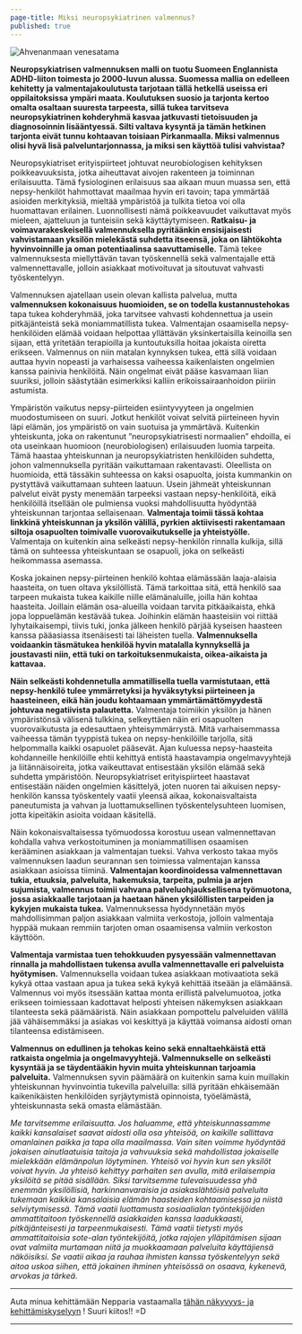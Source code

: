 ```yaml
---
page-title: Miksi neuropsykiatrinen valmennus?
published: true
---
```




![Ahvenanmaan venesatama]({{site.baseurl}}/uploaded-images/ahvenanmaan-venesatama.jpeg)

**Neuropsykiatrisen valmennuksen malli on tuotu Suomeen Englannista ADHD-liiton toimesta jo 2000-luvun alussa. Suomessa mallia on edelleen kehitetty ja valmentajakoulutusta tarjotaan tällä hetkellä useissa eri oppilaitoksissa ympäri maata. Koulutuksen suosio ja tarjonta kertoo omalta osaltaan suuresta tarpeesta, sillä tukea tarvitseva neuropsykiatrinen kohderyhmä kasvaa jatkuvasti tietoisuuden ja diagnosoinnin lisääntyessä. Silti valtava kysyntä ja tämän hetkinen tarjonta eivät tunnu kohtaavan toisiaan Pirkanmaalla. Miksi valmennus olisi hyvä lisä palveluntarjonnassa, ja miksi sen käyttöä tulisi vahvistaa?**

Neuropsykiatriset erityispiirteet johtuvat neurobiologisen kehityksen poikkeavuuksista, jotka aiheuttavat aivojen rakenteen ja toiminnan erilaisuutta. Tämä fysiologinen erilaisuus saa aikaan muun muassa sen, että nepsy-henkilöt hahmottavat maailmaa hyvin eri tavoin; tapa ymmärtää asioiden merkityksiä, mieltää ympäristöä ja tulkita tietoa voi olla huomattavan erilainen. Luonnollisesti nämä poikkeavuudet vaikuttavat myös mieleen, ajatteluun ja tunteisiin sekä käyttäytymiseen. **Ratkaisu- ja voimavarakeskeisellä valmennuksella pyritäänkin ensisijaisesti vahvistamaan yksilön mielekästä suhdetta itseensä, joka on lähtökohta hyvinvoinnille ja oman potentiaalinsa saavuttamiselle.** Tämä tekee valmennuksesta miellyttävän tavan työskennellä sekä valmentajalle että valmennettavalle, jolloin asiakkaat motivoituvat ja sitoutuvat vahvasti työskentelyyn.

Valmennuksen ajatellaan usein olevan kallista palvelua, mutta **valmennuksen kokonaisuus huomioiden, se on todella kustannustehokas** tapa tukea kohderyhmää, joka tarvitsee vahvasti kohdennettua ja usein pitkäjänteistä sekä moniammatillista tukea. Valmentajan osaamisella nepsy-henkilöiden elämää voidaan helpottaa yllättävän yksinkertaisilla keinoilla sen sijaan, että yritetään terapioilla ja kuntoutuksilla hoitaa jokaista oiretta erikseen. Valmennus on niin matalan kynnyksen tukea, että sillä voidaan auttaa hyvin nopeasti ja varhaisessa vaiheessa kaikenlaisten ongelmien kanssa painivia henkilöitä. Näin ongelmat eivät pääse kasvamaan liian suuriksi, jolloin säästytään esimerkiksi kalliin erikoissairaanhoidon piiriin astumista.

Ympäristön vaikutus nepsy-piirteiden esiintyvyyteen ja ongelmien muodostumiseen on suuri. Jotkut henkilöt voivat selvitä piirteineen hyvin läpi elämän, jos ympäristö on vain suotuisa ja ymmärtävä. Kuitenkin yhteiskunta, joka on rakentunut ”neuropsykiatrisesti normaalien” ehdoilla, ei ota useinkaan huomioon (neurobiologisen) erilaisuuden luomia tarpeita. Tämä haastaa yhteiskunnan ja neuropsykiatristen henkilöiden suhdetta, johon valmennuksella pyritään vaikuttamaan rakentavasti. Oleellista on huomioida, että tässäkin suhteessa on kaksi osapuolta, joista kummankin on pystyttävä vaikuttamaan suhteen laatuun. Usein jähmeät yhteiskunnan palvelut eivät pysty menemään tarpeeksi vastaan nepsy-henkilöitä, eikä henkilöillä itsellään ole pulmiensa vuoksi mahdollisuutta hyödyntää yhteiskunnan tarjontaa sellaisenaan. **Valmentaja toimii tässä kohtaa linkkinä yhteiskunnan ja yksilön välillä, pyrkien aktiivisesti rakentamaan siltoja osapuolten toimivalle vuorovaikutukselle ja yhteistyölle.** Valmentaja on kuitenkin aina selkeästi nepsy-henkilön rinnalla kulkija, sillä tämä on suhteessa yhteiskuntaan se osapuoli, joka on selkeästi heikommassa asemassa.

Koska jokainen nepsy-piirteinen henkilö kohtaa elämässään laaja-alaisia haasteita, on tuen oltava yksilöllistä. Tämä tarkoittaa sitä, että henkilö saa tarpeen mukaista tukea kaikille niille elämänaluille, joilla hän kohtaa haasteita. Joillain elämän osa-alueilla voidaan tarvita pitkäaikaista, ehkä jopa loppuelämän kestävää tukea. Joihinkin elämän haasteisiin voi riittää lyhytaikaisempi, tiivis tuki, jonka jälkeen henkilö pärjää kyseisen haasteen kanssa pääasiassa itsenäisesti tai läheisten tuella. **Valmennuksella voidaankin täsmätukea henkilöä hyvin matalalla kynnyksellä ja joustavasti niin, että tuki on tarkoituksenmukaista, oikea-aikaista ja kattavaa.** 

**Näin selkeästi kohdennetulla ammatillisella tuella varmistutaan, että nepsy-henkilö tulee ymmärretyksi ja hyväksytyksi piirteineen ja haasteineen, eikä hän joudu kohtaamaan ymmärtämättömyydestä johtuvaa negatiivista palautetta.** Valmentaja toimiikin yksilön ja hänen ympäristönsä välisenä tulkkina, selkeyttäen näin eri osapuolten vuorovaikutusta ja edesauttaen yhteisymmärrystä. Mitä varhaisemmassa vaiheessa tämän tyyppistä tukea on nepsy-henkilöille tarjolla, sitä helpommalla kaikki osapuolet pääsevät. Ajan kuluessa nepsy-haasteita kohdanneille henkilöille ehtii kehittyä entistä haastavampia ongelmavyyhtejä ja liitännäisoireita, jotka vaikeuttavat entisestään yksilön elämää sekä suhdetta ympäristöön. Neuropsykiatriset erityispiirteet haastavat entisestään näiden ongelmien käsittelyä, joten nuoren tai aikuisen nepsy-henkilön kanssa työskentely vaatii yleensä aikaa, kokonaisvaltaista paneutumista ja vahvan ja luottamuksellinen työskentelysuhteen luomisen, jotta kipeitäkin asioita voidaan käsitellä.

Näin kokonaisvaltaisessa työmuodossa korostuu usean valmennettavan kohdalla vahva verkostoituminen ja moniammatillisen osaamisen kerääminen asiakkaan ja valmentajan tueksi. Vahva verkosto takaa myös valmennuksen laadun seurannan sen toimiessa valmentajan kanssa asiakkaan asioissa tiiminä.
**Valmentajan koordinoidessa valmennettavan tukia, etuuksia, palveluita, hakemuksia, tarpeita, pulmia ja arjen sujumista, valmennus toimii vahvana palveluohjauksellisena työmuotona, jossa asiakkaalle tarjotaan ja haetaan hänen yksilöllisten tarpeiden ja kykyjen mukaista tukea.** Valmennuksessa hyödynnetään myös mahdollisimman paljon asiakkaan valmiita verkostoja, jolloin valmentaja hyppää mukaan remmiin tarjoten oman osaamisensa valmiin verkoston käyttöön. 

**Valmentaja varmistaa tuen tehokkuuden pysyessään valmennettavan rinnalla ja mahdollistaen tukensa avulla valmennettavalle eri palveluista hyötymisen.** Valmennuksella voidaan tukea asiakkaan motivaatiota sekä kykyä ottaa vastaan apua ja tukea sekä kykyä kehittää itseään ja elämäänsä. Valmennus voi myös itsessään kattaa monta erillistä palvelumuotoa, jotka erikseen toimiessaan kadottavat helposti yhteisen näkemyksen asiakkaan tilanteesta sekä päämääristä. Näin asiakkaan pompottelu palveluiden välillä jää vähäisemmäksi ja asiakas voi keskittyä ja käyttää voimansa aidosti oman tilanteensa edistämiseen.

**Valmennus on edullinen ja tehokas keino sekä ennaltaehkäistä että ratkaista ongelmia ja ongelmavyyhtejä. Valmennukselle on selkeästi kysyntää ja se täydentääkin hyvin muita yhteiskunnan tarjoamia palveluita.** Valmennuksen syvin päämäärä on kuitenkin sama kuin muillakin yhteiskunnan hyvinvointia tukevilla palveluilla: sillä pyritään ehkäisemään kaikenikäisten henkilöiden syrjäytymistä opinnoista, työelämästä, yhteiskunnasta sekä omasta elämästään.

_Me tarvitsemme erilaisuutta. Jos haluamme, että yhteiskunnassamme kaikki kansalaiset saavat aidosti olla osa yhteisöä, on kaikille sallittava omanlainen paikka ja tapa olla maailmassa.  Vain siten voimme hyödyntää jokaisen ainutlaatuisia taitoja ja vahvuuksia sekä mahdollistaa jokaiselle mielekkään elämänpolun löytyminen. Yhteisö voi hyvin kun sen yksilöt voivat hyvin. Ja yhteisö kehittyy parhaiten sen avulla, mitä erilaisempia yksilöitä se pitää sisällään. Siksi tarvitsemme tulevaisuudessa yhä enemmän yksilöllisiä, harkinnanvaraisia ja asiakaslähtöisiä palveluita tukemaan kaikkia kansalaisia elämän haasteiden kohtaamisessa ja niistä selviytymisessä. Tämä vaatii luottamusta sosiaalialan työntekijöiden ammattitaitoon työskennellä asiakkaiden kanssa laadukkaasti, pitkäjänteisesti ja tarpeenmukaisesti. Tämä vaatii tietysti myös ammattitaitoisia sote-alan työntekijöitä, jotka rajojen ylläpitämisen sijaan ovat valmiita murtamaan niitä ja muokkaamaan palveluita käyttäjiensä näköisiksi. Se vaatii aikaa ja rauhaa ihmisten kanssa työskentelyyn sekä aitoa uskoa siihen, että jokainen ihminen yhteisössä on osaava, kykenevä, arvokas ja tärkeä._

___

Auta minua kehittämään Nepparia vastaamalla
[tähän näkyvyys- ja kehittämiskyselyyn](https://docs.google.com/forms/d/176dqWqr1rtptN2gY9Z10OUQjiLbrq1T9Zu-S_kPgq-U/viewform) ! 
Suuri kiitos!! =D

___
